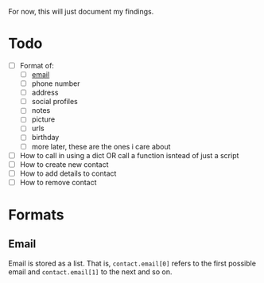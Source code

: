 For now, this will just document my findings.

# Todo
- [ ] Format of:
  - [ ] [email](#Email)
  - [ ] phone number
  - [ ] address
  - [ ] social profiles
  - [ ] notes
  - [ ] picture
  - [ ] urls
  - [ ] birthday
  - [ ] more later, these are the ones i care about
- [ ] How to call in using a dict OR call a function isntead of just a script
- [ ] How to create new contact
- [ ] How to add details to contact
- [ ] How to remove contact

# Formats
## Email
Email is stored as a list. That is, `contact.email[0]` refers to the first possible email and `contact.email[1]` to the next and so on.
